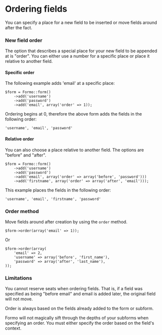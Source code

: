 Ordering fields
===============

You can specify a place for a new field to be inserted or move fields around after the fact.

### New field order

The option that describes a special place for your new field to be appended at is "order". You can either use a number for a specific place or place it relative to another field.

#### Specific order

The following example adds 'email' at a specific place:

	$form = Formo::form()
		->add('username')
		->add('password')
		->add('email', array('order' => 1));
		
Ordering begins at 0, therefore the above form adds the fields in the following order:

	'username', 'email', 'password'
	
#### Relative order

You can also choose a place relative to another field. The options are "before" and "after".

	$form = Formo::form()
		->add('username')
		->add('password')
		->add('email', array('order' => array('before', 'password')))
		->add('firstname', array('order' => array('after', 'email')));
		
This example places the fields in the following order:

	'username', 'email', 'firstname', 'password'
	
	
### Order method

Move fields around after creation by using the `order` method.

	$form->order(array('email' => 1));
	
Or
	
	$form->order(array(
		'email' => 2,
		'username' => array('before', 'first_name'),
		'password' => array('after', 'last_name'),
	));

### Limitations

You cannot reserve seats when ordering fields. That is, if a field was specified as being "before email" and email is added later, the original field will not move.

Order is always based on the fields already added to the form or subform.

Formo will not magically sift through the depths of your subforms when specifying an order. You must either specify the order based on the field's context.